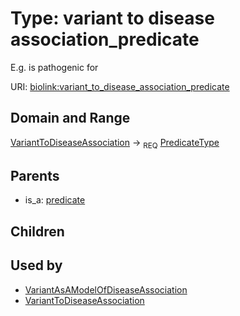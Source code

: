 
# Type: variant to disease association_predicate


E.g. is pathogenic for

URI: [biolink:variant_to_disease_association_predicate](https://w3id.org/biolink/vocab/variant_to_disease_association_predicate)


## Domain and Range

[VariantToDiseaseAssociation](VariantToDiseaseAssociation.md) ->  <sub>REQ</sub> [PredicateType](types/PredicateType.md)

## Parents

 *  is_a: [predicate](predicate.md)

## Children


## Used by

 * [VariantAsAModelOfDiseaseAssociation](VariantAsAModelOfDiseaseAssociation.md)
 * [VariantToDiseaseAssociation](VariantToDiseaseAssociation.md)
